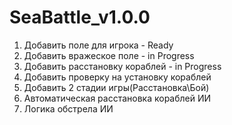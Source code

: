 # SeaBattle_v1.0.0

1. Добавить поле для игрока - Ready
2. Добавить вражеское поле - in Progress
3. Добавить расстановку кораблей - in Progress
4. Добавить проверку на установку кораблей
5. Добавить 2 стадии игры(Расстановка\Бой)
6. Автоматическая расстановка кораблей ИИ
7. Логика обстрела ИИ

